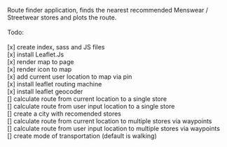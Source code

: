 Route finder application, finds the nearest recommended Menswear / Streetwear stores and plots the route.
<br><br>
Todo:
<br><br>
[x] create index, sass and JS files
<br>
[x] install Leaflet.Js
<br>
[x] render map to page
<br>
[x] render icon to map
<br>
[x] add current user location to map via pin
<br>
[x] install leaflet routing machine
<br>
[x] install leaflet geocoder
<br>
[] calculate route from current location to a single store
<br>
[] calculate route from user input location to a single store
<br>
[] create a city with recomended stores
<br>
[] calculate route from current location to multiple stores via waypoints
<br>
[] calculate route from user input location to multiple stores via waypoints
<br>
[] create mode of transportation (default is walking)
